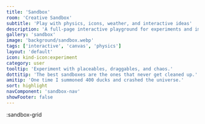 ```yaml
---
title: 'Sandbox'
room: 'Creative Sandbox'
subtitle: 'Play with physics, icons, weather, and interactive ideas'
description: 'A full-page interactive playground for experiments and imagination. Drop in icons, trigger events, and see what happens.'
gallery: 'sandbox'
image: 'background/sandbox.webp'
tags: ['interactive', 'canvas', 'physics']
layout: 'default'
icon: kind-icon:experiment
category: user
tooltip: 'Experiment with placeables, draggables, and chaos.'
dottitip: 'The best sandboxes are the ones that never get cleaned up.'
amitip: 'One time I summoned 400 ducks and crashed the universe.'
sort: highlight
navComponent: 'sandbox-nav'
showFooter: false
---
```

:sandbox-grid